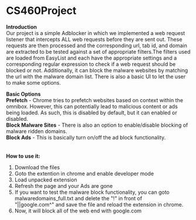 # CS460Project
<b>Introduction</b><br />
Our project is a simple Adblocker in which we implemented a web request listener that intercepts ALL web requests before they are sent out. These requests are then processed and the corresponding url, tab id, and domain are extracted to be tested against a set of appropriate filters.The filters used are loaded from EasyList and each have the appropriate settings and a corresponding regular expression to check if a web request should be blocked or not. Additionally, it can block the malware websites by matching the url with the malware domain list. There is also a basic UI to let the user to make some options.<br />

<b>Basic Options</b><br>
<b>    Prefetch</b> - Chrome tries to prefetch websites based on context within the omnibox. However, this can potentially lead to malicious content or ads being loaded. As such, this is disabled by default, but it can enabled or disabled. <br>
<b>    Block Malware Sites</b> - There is also an option to enable/disable blocking of malware ridden domains.<br>
<b>    Block Ads</b> - This is basically turn on/off the ad block functionality. 
<br /><br /><br />
<b>How to use it:</b><br />
1. Download the files<br />
2. Goto the extention in chrome and enable developer mode<br />
3. Load unpacked extension<br />
4. Refresh the page and your Ads are gone<br />
5. If you want to test the malware block functionality, you can goto malwaredomains_full.txt and delete the "!" in front of<br /> "||google.com^" and save the file and reload the extension in chrome.<br />
6. Now, it will block all of the web end with google.com<br />
